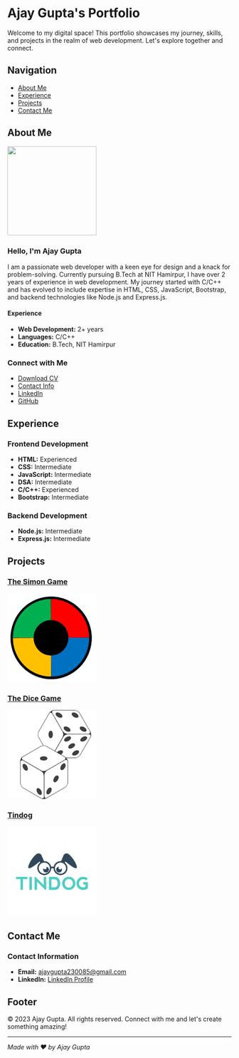 # Ajay Gupta's Portfolio

Welcome to my digital space! This portfolio showcases my journey, skills, and projects in the realm of web development. Let's explore together and connect.

## Navigation

- [About Me](#about)
- [Experience](#experience)
- [Projects](#projects)
- [Contact Me](#contact)

## About Me

<img src="./assets/profile-pic.jpg" height=200 width=200>

### Hello, I'm Ajay Gupta
I am a passionate web developer with a keen eye for design and a knack for problem-solving. Currently pursuing B.Tech at NIT Hamirpur, I have over 2 years of experience in web development. My journey started with C/C++ and has evolved to include expertise in HTML, CSS, JavaScript, Bootstrap, and backend technologies like Node.js and Express.js.

#### Experience
- **Web Development:** 2+ years
- **Languages:** C/C++
- **Education:** B.Tech, NIT Hamirpur

### Connect with Me
- [Download CV](https://drive.google.com/file/d/1vuhqQf_17aqFAg3lDIRkynGRD_r14E5G/view?usp=share_link)
- [Contact Info](#contact)
- [LinkedIn](https://www.linkedin.com/in/ajay-gupta-304962208/)
- [GitHub](https://github.com/shivoham8)

## Experience

### Frontend Development
- **HTML:** Experienced
- **CSS:** Intermediate
- **JavaScript:** Intermediate
- **DSA:** Intermediate
- **C/C++:** Experienced
- **Bootstrap:** Intermediate

### Backend Development
- **Node.js:** Intermediate
- **Express.js:** Intermediate

## Projects

### [The Simon Game](https://shivoham8.github.io/The-Simon-Game/)
<img src="./assets/project-1.png" height=200 width=200>

### [The Dice Game](https://shivoham8.github.io/The-Dice-Game/)
<img src="./assets/project-2.png" height=200 width=200>

### [Tindog](https://shivoham8.github.io/Tindog/)
<img src="./assets/project-3.jpg" height=200 width=200>

## Contact Me

### Contact Information
- **Email:** [ajaygupta230085@gmail.com](mailto:ajaygupta230085@gmail.com)
- **LinkedIn:** [LinkedIn Profile](https://www.linkedin.com/in/ajay-gupta-304962208/)

## Footer
© 2023 Ajay Gupta. All rights reserved. Connect with me and let's create something amazing!

---

*Made with ❤️ by Ajay Gupta*
